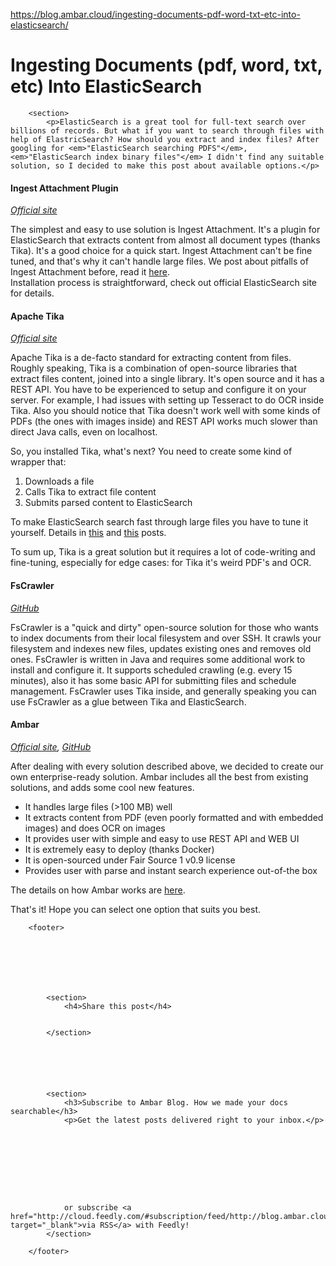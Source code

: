 <a href="https://blog.ambar.cloud/ingesting-documents-pdf-word-txt-etc-into-elasticsearch/">https://blog.ambar.cloud/ingesting-documents-pdf-word-txt-etc-into-elasticsearch/</a><div id="articleHeader"><h1>Ingesting Documents (pdf, word, txt, etc) Into ElasticSearch</h1></div>

        <section>
            <p>ElasticSearch is a great tool for full-text search over billions of records. But what if you want to search through files with help of ElastricSearch? How should you extract and index files? After googling for <em>"ElasticSearch searching PDFS"</em>, <em>"ElasticSearch index binary files"</em> I didn't find any suitable solution, so I decided to make this post about available options.</p>

<h4 id="ingestattachmentplugin">Ingest Attachment Plugin</h4>

<p><em><a href="https://www.elastic.co/guide/en/elasticsearch/plugins/master/ingest-attachment.html" target="_blank">Official site</a></em></p>

<p>The simplest and easy to use solution is Ingest Attachment. It's a plugin for ElasticSearch that extracts content from almost all document types (thanks Tika). It's a good choice for a quick start. Ingest Attachment can't be fine tuned, and that's why it can't handle large files. We post about pitfalls of Ingest Attachment before, read it <a href="https://blog.ambar.cloud/ingest-attachment-plugin-for-elasticsearch-should-you-use-it/" target="_blank">here</a>. <br />
Installation process is straightforward, check out official ElasticSearch site for details.</p>

<h4 id="apachetika">Apache Tika</h4>

<p><em><a href="https://tika.apache.org/" target="_blank">Official site</a></em></p>

<p>Apache Tika is a de-facto standard for extracting content from files. Roughly speaking, Tika is a combination of open-source libraries that extract files content, joined into a single library. It's open source and it has a REST API. You have to be experienced to setup and configure it on your server. For example, I had issues with setting up Tesseract to do OCR inside Tika. Also you should notice that Tika doesn't work well with some kinds of PDFs (the ones with images inside) and REST API works much slower than direct Java calls, even on localhost.</p>

<p>So, you installed Tika, what's next? You need to create some kind of wrapper that:</p>

<ol>
<li>Downloads a file  </li>
<li>Calls Tika to extract file content  </li>
<li>Submits parsed content to ElasticSearch</li>
</ol>

<p>To make ElasticSearch search fast through large files you have to tune it yourself. Details in <a href="https://blog.ambar.cloud/highlighting-large-documents-in-elasticsearch/" target="_blank">this</a> and <a href="https://blog.ambar.cloud/making-elasticsearch-perform-well-with-large-text-fields/" target="_blank">this</a> posts.</p>

<p>To sum up, Tika is a great solution but it requires a lot of code-writing and fine-tuning, especially for edge cases: for Tika it's weird PDF's and OCR.</p>

<h4 id="fscrawler">FsCrawler</h4>

<p><em><a href="https://github.com/dadoonet/fscrawler" target="_blank">GitHub</a></em></p>

<p>FsCrawler is a "quick and dirty" open-source solution for those who wants to index documents from their local filesystem and over SSH. It crawls your filesystem and indexes new files, updates existing ones and removes old ones. FsCrawler is written in Java and requires some additional work to install and configure it. It supports scheduled crawling (e.g. every 15 minutes), also it has some basic API for submitting files and schedule management. FsCrawler uses Tika inside, and generally speaking you can use FsCrawler as a glue between Tika and ElasticSearch.</p>

<h4 id="ambar">Ambar</h4>

<p><em><a href="https://ambar.cloud" target="_blank">Official site</a>, <a href="https://github.com/RD17/ambar" target="_blank">GitHub</a></em></p>

<p>After dealing with every solution described above, we decided to create our own enterprise-ready solution. Ambar includes all the best from existing solutions, and adds some cool new features. </p>

<ul>
<li>It handles large files (&gt;100 MB) well</li>
<li>It extracts content from PDF (even poorly formatted and with embedded images) and does OCR on images</li>
<li>It provides user with simple and easy to use REST API and WEB UI</li>
<li>It is extremely easy to deploy (thanks Docker)</li>
<li>It is open-sourced under Fair Source 1 v0.9 license</li>
<li>Provides user with parse and instant search experience out-of-the box</li>
</ul>

<p>The details on how Ambar works are <a href="https://blog.ambar.cloud/ambar-under-the-hood/" target="_blank">here</a>.</p>

<p>That's it! Hope you can select one option that suits you best.</p>
        </section>

        <footer>


            

            


            <section>
                <h4>Share this post</h4>
                
                                                
            </section>

            
            
            
                                

            <section>
                <h3>Subscribe to Ambar Blog. How we made your docs searchable</h3>
                <p>Get the latest posts delivered right to your inbox.</p>
                
    

    
    
    



                or subscribe <a href="http://cloud.feedly.com/#subscription/feed/http://blog.ambar.cloud/rss/" target="_blank">via RSS</a> with Feedly!
            </section>

        </footer>

    